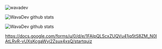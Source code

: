 <p align="left"> <img src="https://komarev.com/ghpvc/?username=wavadev&label=Profile%20views&color=0e75b6&style=flat" alt="wavadev" /> </p>

![WavaDev github stats](https://github-readme-stats.vercel.app/api?username=WavaDev&theme=tokyonight&show_icons=true&hide_border=true&count_private=true)

![WavaDev github stats](https://github-readme-stats.vercel.app/api/top-langs/?username=WavaDev&theme=tokyonight&show_icons=true&hide_border=true&layout=compact)

https://docs.google.com/forms/u/0/d/e/1FAIpQLScxZUQVu41jq5tS8ZM_N0IAtLRvR-vUXsKcgaWvj2Zsux4xsQ/startquiz
